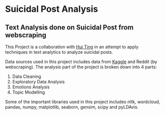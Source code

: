 # Suicidal Post Analysis
## Text Analysis done on Suicidal Post from webscraping

This Project is a collaboration with [Hui Ting](https://github.com/linghuiting) in an attempt to apply techniques in text analytics to analyze suicidal posts.

Data sources used in this project includes data from [Kaggle](https://www.kaggle.com/mohanedmashaly/suicide-notes) and Reddit (by webscraping).
The analysis part of the project is broken down into 4 parts:
1. Data Cleaning
2. Exploratory Data Analysis
3. Emotions Analysis
4. Topic Modelling

Some of the important libraries used in this project includes nltk, wordcloud, pandas, numpy, matplotlib, seaborn, gensim, scipy and pyLDAvis.
